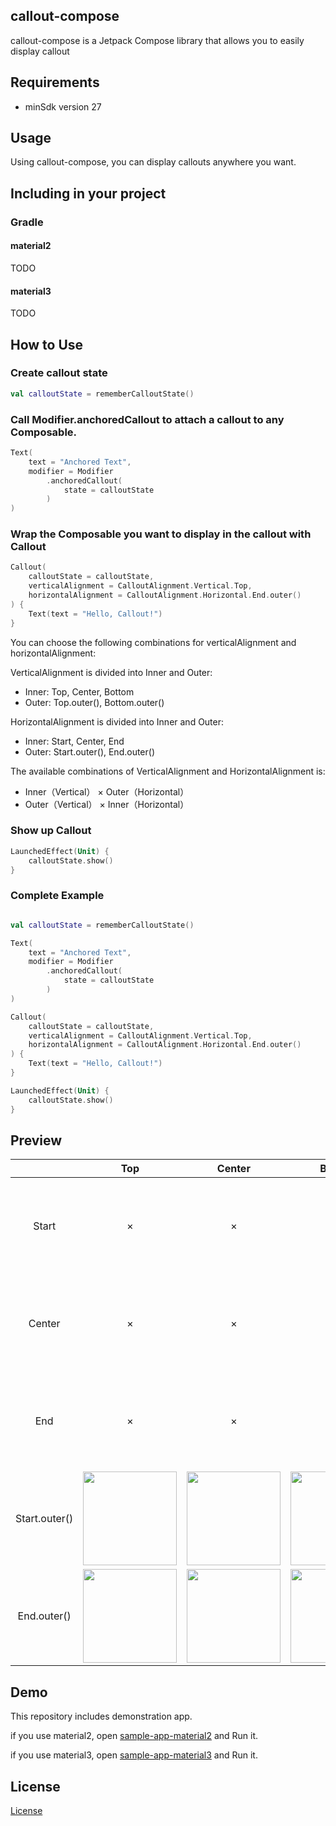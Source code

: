 ## callout-compose
callout-compose is a Jetpack Compose library that allows you to easily display callout

## Requirements
 - minSdk version 27

## Usage
Using callout-compose, you can display callouts anywhere you want.

## Including in your project

### Gradle

#### material2
TODO

#### material3
TODO

## How to Use

### Create callout state

```kotlin
val calloutState = rememberCalloutState()
```

### Call Modifier.anchoredCallout to attach a callout to any Composable.

```kotlin
Text(
    text = "Anchored Text",
    modifier = Modifier
        .anchoredCallout(
            state = calloutState
        )
)
```

### Wrap the Composable you want to display in the callout with Callout

```kotlin
Callout(
    calloutState = calloutState,
    verticalAlignment = CalloutAlignment.Vertical.Top,
    horizontalAlignment = CalloutAlignment.Horizontal.End.outer()
) {
    Text(text = "Hello, Callout!")
}
```

You can choose the following combinations for verticalAlignment and horizontalAlignment:

VerticalAlignment is divided into Inner and Outer:

 - Inner: Top, Center, Bottom
 - Outer: Top.outer(), Bottom.outer()

HorizontalAlignment is divided into Inner and Outer:

 - Inner: Start, Center, End
 - Outer: Start.outer(), End.outer()


The available combinations of VerticalAlignment and HorizontalAlignment is:
 - Inner（Vertical） × Outer（Horizontal）
 - Outer（Vertical） × Inner（Horizontal）

### Show up Callout
```kotlin
LaunchedEffect(Unit) {
    calloutState.show()
}
```

### Complete Example
```kotlin

val calloutState = rememberCalloutState()

Text(
    text = "Anchored Text",
    modifier = Modifier
        .anchoredCallout(
            state = calloutState
        )
)

Callout(
    calloutState = calloutState,
    verticalAlignment = CalloutAlignment.Vertical.Top,
    horizontalAlignment = CalloutAlignment.Horizontal.End.outer()
) {
    Text(text = "Hello, Callout!")
}

LaunchedEffect(Unit) {
    calloutState.show()
}
```

## Preview
|   |  Top  |Center  |Bottom  |Top.outer()  |Bottom.outer()  |
|:---:|:---:|:---:|:---:|:---:|:---:|
|Start  |×  |×  |×  |<img src="https://github.com/user-attachments/assets/dad889c9-74bb-4951-93e6-2e728765ced5" width="150"/>| <img src="https://github.com/user-attachments/assets/64235d7d-1672-4335-99ef-3a9ca2749c83" width="150"/>|
|Center  |×  |× |× |<img src="https://github.com/user-attachments/assets/fc370c4b-2885-4bb8-87c2-2e58372147aa" width="150"/>  |<img src="https://github.com/user-attachments/assets/e695aa94-138b-4212-a8fe-14a3fe8971d2" width="150"/>  |
|End  |×  |× |×  |<img src="https://github.com/user-attachments/assets/10a8b348-7ef7-4c50-8042-0522cdbda226" width="150"/>  |<img src="https://github.com/user-attachments/assets/315fe883-8b54-47d0-964e-7dc1b8814d54" width="150"/>  |
|Start.outer()  |<img src="https://github.com/user-attachments/assets/b89f8978-d4e5-44b0-8cbf-e3378c1b0c56" width="150"/>  |<img src="https://github.com/user-attachments/assets/f247abe8-5313-4cc7-9873-4a76c6b5f5f6" width="150"/>  |<img src="https://github.com/user-attachments/assets/d8921dde-7be6-4361-a7ae-741c099606a9" width="150"/>  |×  |×  |
|End.outer()  |<img src="https://github.com/user-attachments/assets/38ae9211-0e2d-4c95-ad89-305fe0c2cb86" width="150"/>  |<img src="https://github.com/user-attachments/assets/58c1001b-76fd-4cab-8c18-cbca32d0a588" width="150"/>  |<img src="https://github.com/user-attachments/assets/24a62935-dd08-41a7-9538-cac98f97d7a2" width="150"/>  |×  |×  |

## Demo

This repository includes demonstration app.

if you use material2, open [sample-app-material2](https://github.com/cybozu/callout-compose/tree/main/sample-app-material2) and Run it.

if you use material3, open [sample-app-material3](https://github.com/cybozu/callout-compose/tree/main/sample-app-material3) and Run it.

## License
[License](https://github.com/cybozu/callout-compose/blob/main/LICENSE)
